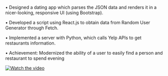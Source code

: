 

•  Designed a dating app which parses the JSON data and renders it in a nicer-looking, responsive UI (using Bootstrap).

• Developed a script using React.js to obtain data from Random User Generator through Fetch.

• Implemented a server with Python, which calls Yelp APIs to get restaurants information.

• Achievement: Modernized the ability of a user to easily find a person and restaurant to spend evening



[![Watch the video](http://g.recordit.co/r49emKjl4L.gif)](https://s3.amazonaws.com/img0.recordit.co/r49emKjl4L.mp4?AWSAccessKeyId=AKIAINSRFOQXTN4DT46A&Expires=1515303913&Signature=tITbGPstcYfPi3dAc7Mylb9pEzo%3D)
